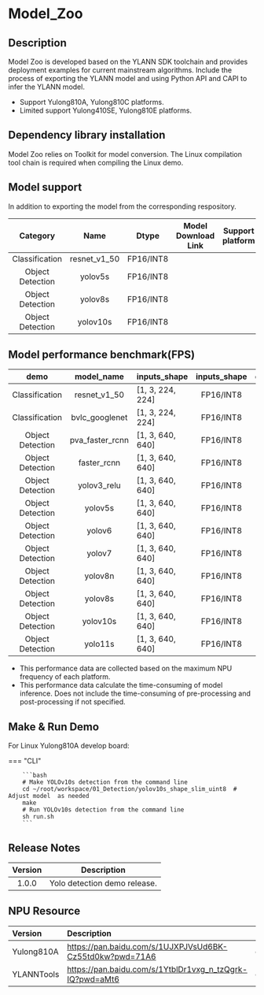 # Model_Zoo
## Description
Model Zoo is developed based on the YLANN SDK toolchain and provides deployment examples for current mainstream algorithms. 
Include the process of exporting the YLANN model and using Python API and CAPI to infer the YLANN model.

<ul>
<li>Support Yulong810A, Yulong810C platforms.</li>
<li>Limited support Yulong410SE, Yulong810E platforms.</li>
</ul>

## Dependency library installation
Model Zoo relies on Toolkit for model conversion. The Linux compilation tool chain is required when compiling the Linux demo. 
## Model support
In addition to exporting the model from the corresponding respository.

|     Category     |     Name     |   Dtype   | Model Download Link | Support platform |
|:----------------:|:------------:|:---------:|:-------------------:|:----------------:|
|  Classification  | resnet_v1_50 | FP16/INT8 |                     |                  |
| Object Detection |   yolov5s    | FP16/INT8 |                     |                  |
| Object Detection |   yolov8s    | FP16/INT8 |                     |                  |
| Object Detection |   yolov10s   | FP16/INT8 |                     |                  |

## Model performance benchmark(FPS)

|       demo       |   model_name    | inputs_shape     | inputs_shape | dtype | Yulong810A |
|:----------------:|:---------------:|------------------|:------------:|:-----:|:----------:|
|  Classification  |  resnet_v1_50   | [1, 3, 224, 224] |  FP16/INT8   | INT8  |   111.11   |
|  Classification  | bvlc_googlenet  | [1, 3, 224, 224] |  FP16/INT8   | INT8  |    250     |
| Object Detection | pva_faster_rcnn | [1, 3, 640, 640] |  FP16/INT8   | INT8  |   58.82    |
| Object Detection |   faster_rcnn   | [1, 3, 640, 640] |  FP16/INT8   | INT8  |   10.98    |
| Object Detection |   yolov3_relu   | [1, 3, 640, 640] |  FP16/INT8   | INT8  |   52.63    |
| Object Detection |     yolov5s     | [1, 3, 640, 640] |  FP16/INT8   | INT8  |   35.71    |
| Object Detection |     yolov6      | [1, 3, 640, 640] |  FP16/INT8   | INT8  |   35.71    |
| Object Detection |     yolov7      | [1, 3, 640, 640] |  FP16/INT8   | INT8  |    9.01    |
| Object Detection |     yolov8n     | [1, 3, 640, 640] |  FP16/INT8   | INT8  |   38.46    |
| Object Detection |     yolov8s     | [1, 3, 640, 640] |  FP16/INT8   | INT8  |   20.83    |
| Object Detection |    yolov10s     | [1, 3, 640, 640] |  FP16/INT8   | INT8  |   18.18    |
| Object Detection |     yolo11s     | [1, 3, 640, 640] |  FP16/INT8   | INT8  |   18.18    |


<ul>
<li>This performance data are collected based on the maximum NPU frequency of each platform.</li>
<li>This performance data calculate the time-consuming of model inference. Does not include the time-consuming of pre-processing and post-processing if not specified.</li>
</ul>

## Make & Run Demo
For Linux Yulong810A develop board:

=== "CLI"

        ```bash
        # Make YOLOv10s detection from the command line
        cd ~/root/workspace/01_Detection/yolov10s_shape_slim_uint8  # Adjust model  as needed
        make
        # Run YOLOv10s detection from the command line
        sh run.sh
        ```
## Release Notes

| Version |         Description          |
|:-------:|:----------------------------:|
|  1.0.0  | Yolo detection demo release. |

## NPU Resource

| Version    | Description                                              | Passwd   |
|:-----------|:---------------------------------------------------------|----------|
| Yulong810A | https://pan.baidu.com/s/1UJXPJVsUd6BK-Cz55td0kw?pwd=71A6 | obt@2024 |
| YLANNTools | https://pan.baidu.com/s/1YtblDr1vxg_n_tzQgrk-IQ?pwd=aMt6 | obt@2024 |

